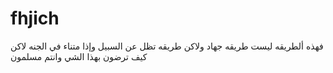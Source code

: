 # fhjich
فهذه ألطريقه ليست طريقه جهاد ولاكن طريقه تظل عن السبيل وإذا متناء في الجنه  لاكن كيف ترضون بهذا الشي وانتم مسلمون 
